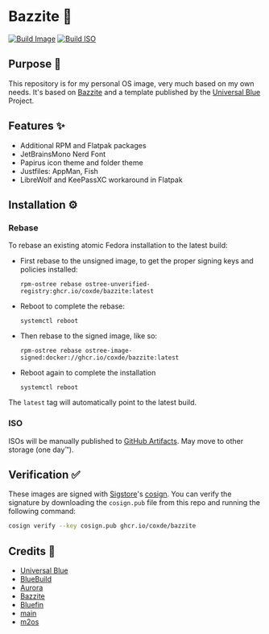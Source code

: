 # Bazzite 🔮

[![Build Image](https://github.com/coxde/bazzite/actions/workflows/build.yml/badge.svg)](https://github.com/coxde/bazzite/actions/workflows/build.yml) [![Build ISO](https://github.com/coxde/bazzite/actions/workflows/build-iso.yml/badge.svg)](https://github.com/coxde/bazzite/actions/workflows/build-iso.yml)

## Purpose 🤔

This repository is for my personal OS image, very much based on my own needs. It's based on [Bazzite](https://bazzite.gg/) and a template published by the [Universal Blue](https://universal-blue.org/) Project.

## Features ✨

-   Additional RPM and Flatpak packages
-   JetBrainsMono Nerd Font
-   Papirus icon theme and folder theme
-   Justfiles: AppMan, Fish
-   LibreWolf and KeePassXC workaround in Flatpak

## Installation ⚙️

### Rebase

To rebase an existing atomic Fedora installation to the latest build:

-   First rebase to the unsigned image, to get the proper signing keys and policies installed:
    ```
    rpm-ostree rebase ostree-unverified-registry:ghcr.io/coxde/bazzite:latest
    ```
-   Reboot to complete the rebase:
    ```
    systemctl reboot
    ```
-   Then rebase to the signed image, like so:
    ```
    rpm-ostree rebase ostree-image-signed:docker://ghcr.io/coxde/bazzite:latest
    ```
-   Reboot again to complete the installation
    ```
    systemctl reboot
    ```

The `latest` tag will automatically point to the latest build.

### ISO

ISOs will be manually published to [GitHub Artifacts](https://github.com/coxde/bazzite/actions/workflows/build-iso.yml). May move to other storage (one day™).

## Verification ✅

These images are signed with [Sigstore](https://www.sigstore.dev/)'s [cosign](https://github.com/sigstore/cosign). You can verify the signature by downloading the `cosign.pub` file from this repo and running the following command:

```bash
cosign verify --key cosign.pub ghcr.io/coxde/bazzite
```

## Credits 💌

-   [Universal Blue](https://universal-blue.org/)
-   [BlueBuild](https://blue-build.org/)
-   [Aurora](https://getaurora.dev/)
-   [Bazzite](https://bazzite.gg/)
-   [Bluefin](https://projectbluefin.io/)
-   [main](https://github.com/ubazzite/main/)
-   [m2os](https://github.com/m2giles/m2os)
